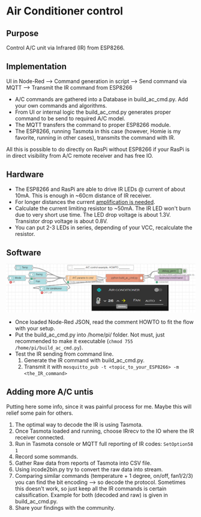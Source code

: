 # Air Conditioner control

## Purpose
Control A/C unit via Infrared (IR) from ESP8266.

## Implementation
UI in Node-Red --> Command generation in script --> Send command via MQTT --> Transmit the IR command from ESP8266
- A/C commands are gathered into a Database in build_ac_cmd.py. Add your own commands and algorithms.
- From UI or internal logic the build_ac_cmd.py generates proper command to be send to required A/C model.
- The MQTT transfers the command to proper ESP8266 module.
- The ESP8266, running Tasmota in this case (however, Homie is my favorite, running in other cases), transmits the command with IR. 

All this is possible to do directly on RasPi without ESP8266 if your RasPi is in direct visibility from A/C remote receiver and has free IO.

## Hardware
- The ESP8266 and RasPi are able to drive IR LEDs @ current of about 10mA. This is enough in ~60cm distance of IR receiver.
- For longer distances the current [amplification is needed](http://www.learningaboutelectronics.com/Articles/LED-driver-circuit.php).
- Calculate the current limiting resistor to ~50mA. The IR LED won't burn due to very short use time. The LED drop voltage is about 1.3V. Transistor drop voltage is about 0.8V. 
- You can put 2-3 LEDs in series, depending of your VCC, recalculate the resistor.

## Software
![Node-Red flow and UI example](nr_ac.png)

- Once loaded Node-Red JSON, read the comment HOWTO to fit the flow with your setup.
- Put the build_ac_cmd.py into /home/pi/ folder. Not must, just recommended to make it executable (```chmod 755 /home/pi/build_ac_cmd.py```). 
- Test the IR sending from command line.
  1. Generate the IR command with build_ac_cmd.py.
  1. Transmit it with ```mosquitto_pub -t <topic_to_your_ESP8266> -m <the_IR_command>```
  
## Adding more A/C untis
Putting here some info, since it was painful process for me. Maybe this will relief some pain for others.
1. The optimal way to decode the IR is using Tasmota.
1. Once Tasmota loaded and running, choose IRrecv to the IO where the IR receiver connected.
1. Run in Tasmota console or MQTT full reporting of IR codes: ```SetOption58 1```
1. Record some sommands.
1. Gather Raw data from reports of Tasmota into CSV file.
1. Using ircode2bin.py try to convert the raw data into stream.
1. Comparing similar commands (temperature + 1 degree, on/off, fan1/2/3) you can find the bit encoding --> so decode the protocol. Sometimes this doesn't work, so just keep all the IR commands is certain calssification. Example for both (decoded and raw) is given in build_ac_cmd.py.
1. Share your findings with the community.
